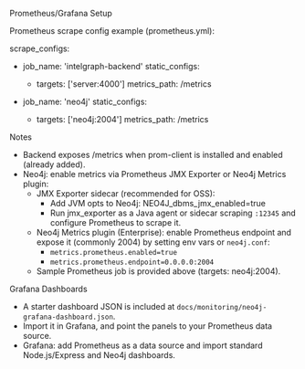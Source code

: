 Prometheus/Grafana Setup

Prometheus scrape config example (prometheus.yml):

scrape_configs:

- job_name: 'intelgraph-backend'
  static_configs:
  - targets: ['server:4000']
    metrics_path: /metrics

- job_name: 'neo4j'
  static_configs:
  - targets: ['neo4j:2004']
    metrics_path: /metrics

Notes

- Backend exposes /metrics when prom-client is installed and enabled (already added).
- Neo4j: enable metrics via Prometheus JMX Exporter or Neo4j Metrics plugin:
  - JMX Exporter sidecar (recommended for OSS):
    - Add JVM opts to Neo4j: NEO4J_dbms_jmx_enabled=true
    - Run jmx_exporter as a Java agent or sidecar scraping `:12345` and configure Prometheus to scrape it.
  - Neo4j Metrics plugin (Enterprise): enable Prometheus endpoint and expose it (commonly 2004) by setting env vars or `neo4j.conf`:
    - `metrics.prometheus.enabled=true`
    - `metrics.prometheus.endpoint=0.0.0.0:2004`
  - Sample Prometheus job is provided above (targets: neo4j:2004).

Grafana Dashboards

- A starter dashboard JSON is included at `docs/monitoring/neo4j-grafana-dashboard.json`.
- Import it in Grafana, and point the panels to your Prometheus data source.
- Grafana: add Prometheus as a data source and import standard Node.js/Express and Neo4j dashboards.
